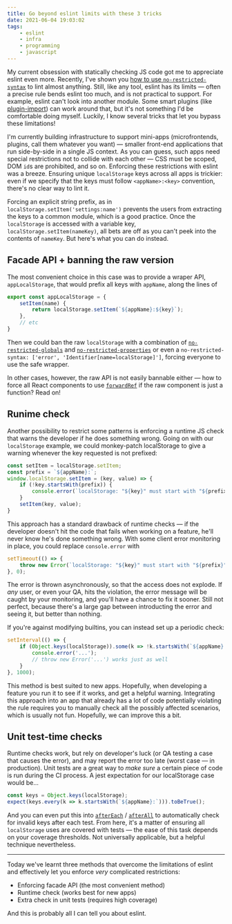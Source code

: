 ```yaml
---
title: Go beyond eslint limits with these 3 tricks
date: 2021-06-04 19:03:02
tags:
    - eslint
    - infra
    - programming
    - javascript
---
```


My current obsession with statically checking JS code got me to appreciate eslint even more. Recently, I've shown you <a href="/2021/06/02/eslint-restrict-syntax" target="_blank">how to use `no-restricted-syntax`</a> to lint almost anything. Still, like any tool, eslint has its limits — often a precise rule bends eslint too much, and is not practical to support. For example, eslint can't look into another module. Some smart plugins (like [plugin-import](https://github.com/benmosher/eslint-plugin-import)) can work around that, but it's not something I'd be comfortable doing myself. Luckily, I know several tricks that let you bypass these limitations!

I'm currently building infrastructure to support mini-apps (microfrontends, plugins, call them whatever you want) — smaller front-end applications that run side-by-side in a single JS context. As you can guess, such apps need special restrictions not to collide with each other — CSS must be scoped, DOM `id`s are prohibited, and so on. Enforcing these restrictions with eslint was a breeze. Ensuring unique `localStorage` keys across all apps is trickier: even if we specify that the keys must follow `<appName>:<key>` convention, there's no clear way to lint it.

Forcing an explicit string prefix, as in `localStorage.setItem('settings:name')` prevents the users from extracting the keys to a common module, which is a good practice. Once the `localStorage` is accessed with a variable key, `localStorage.setItem(nameKey)`, all bets are off as you can't peek into the contents of `nameKey`. But here's what you can do instead.

## Facade API + banning the raw version

The most convenient choice in this case was to provide a wraper API, `appLocalStorage`, that would prefix all keys with `appName`, along the lines of

```js
export const appLocalStorage = {
    setItem(name) {
        return localStorage.setItem(`${appName}:${key}`);
    },
    // etc
}
```

Then we could ban the raw `localStorage` with a combination of [`no-restricted-globals`](https://eslint.org/docs/rules/no-restricted-globals) and [`no-restricted-properties`](https://eslint.org/docs/rules/no-restricted-properties) or even a `no-restricted-syntax: ['error', 'Identifier[name=localStorage]']`, forcing everyone to use the safe wrapper.

In other cases, however, the raw API is not easily bannable either — how to force all React components to use [`forwardRef`](https://reactjs.org/docs/forwarding-refs.html) if the raw component is just a function? Read on!

## Runime check

Another possibility to restrict some patterns is enforcing a runtime JS check that warns the developer if he does something wrong. Going on with our `localStorage` example, we could monkey-patch localStorage to give a warning whenever the key requested is not prefixed:

```js
const setItem = localStorage.setItem;
const prefix = `${appName}:`;
window.localStorage.setItem = (key, value) => {
    if (!key.startsWith(prefix)) {
        console.error(`localStorage: "${key}" must start with "${prefix}"`);
    }
    setItem(key, value);
}
```

This approach has a standard drawback of runtime checks — if the developer doesn't hit the code that fails when working on a feature, he'll never know he's done something wrong. With some client error monitoring in place, you could replace `console.error` with

```js
setTimeout(() => {
    throw new Error(`localStorage: "${key}" must start with "${prefix}"`);
}, 0);
```

The error is thrown asynchronously, so that the access does not explode. If _any_ user, or even your QA, hits the violation, the error message will be caught by your monitoring, and you'll have a chance to fix it sooner. Still not perfect, because there's a large gap between introducting the error and seeing it, but better than nothing.

If you're against modifying builtins, you can instead set up a periodic check:

```js
setInterval(() => {
    if (Object.keys(localStorage)).some(k => !k.startsWith(`${appName}:`)) {
        console.error('...');
        // throw new Error('...') works just as well
    }
}, 1000);
```

This method is best suited to new apps. Hopefully, when developing a feature you run it to see if it works, and get a helpful warning. Integrating this approach into an app that already has a lot of code potentially violating the rule requires you to manually check all the possibly affected scenarios, which is usually not fun. Hopefully, we can improve this a bit.

## Unit test-time checks

Runtime checks work, but rely on developer's luck (or QA testing a case that causes the error), and may report the error too late (worst case — in production). Unit tests are a great way to _make sure_ a certain piece of code is run during the CI process. A jest expectation for our localStorage case would be...

```js
const keys = Object.keys(localStorage);
expect(keys.every(k => k.startsWith(`${appName}:`))).toBeTrue();
```

And you can even put this into [`afterEach`](https://jestjs.io/docs/api#aftereachfn-timeout) / [`afterAll`](https://jestjs.io/docs/api#afterallfn-timeout) to automatically check for invalid keys after each test. From here, it's a matter of ensuring all `localStorage` uses are covered with tests — the ease of this task depends on your coverage thresholds. Not universally applicable, but a helpful technique nevertheless.

---

Today we've learnt three methods that overcome the limitations of eslint and effectively let you enforce _very_ complicated restrictions:

- Enforcing facade API (the most convenient method)
- Runtime check (works best for new apps)
- Extra check in unit tests (requires high coverage)

And this is probably all I can tell you about eslint.
